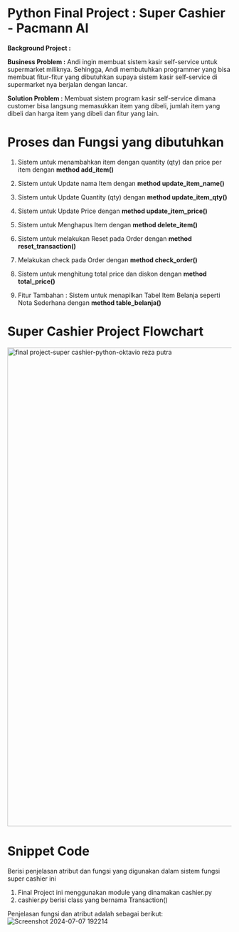 # Python Final Project : Super Cashier - Pacmann AI
**Background Project :**

**Business Problem :** Andi ingin membuat sistem kasir self-service untuk supermarket miliknya. Sehingga, Andi membutuhkan programmer yang bisa membuat fitur-fitur yang dibutuhkan supaya sistem kasir self-service di supermarket nya berjalan dengan lancar. 

**Solution Problem :** Membuat sistem program kasir self-service dimana customer bisa langsung memasukkan item yang dibeli, jumlah item yang dibeli dan harga item yang dibeli dan fitur yang lain. 

# Proses dan Fungsi yang dibutuhkan
1. Sistem untuk menambahkan item dengan quantity (qty) dan price per item dengan **method add_item()**
2. Sistem untuk Update nama Item dengan **method update_item_name()**
3. Sistem untuk Update Quantity (qty) dengan **method update_item_qty()**
4. Sistem untuk Update Price dengan **method update_item_price()**
5. Sistem untuk Menghapus Item dengan **method delete_item()**
6. Sistem untuk melakukan Reset pada Order dengan **method reset_transaction()**
7. Melakukan check pada Order dengan **method check_order()**

8. Sistem untuk menghitung total price dan diskon dengan **method total_price()**
9. Fitur Tambahan : Sistem untuk menapilkan Tabel Item Belanja seperti Nota Sederhana dengan **method table_belanja()**

# Super Cashier Project Flowchart
<img width="1075" alt="final project-super cashier-python-oktavio reza putra" src="https://github.com/oktaviorezap/Super_Cashier_Final_Project_Python_Pacmann/assets/98758499/a74b8ca0-33f4-4052-a785-b33e721133e6">

# Snippet Code
Berisi penjelasan atribut dan fungsi yang digunakan dalam sistem fungsi super cashier ini
1. Final Project ini menggunakan module yang dinamakan cashier.py
2. cashier.py berisi class yang bernama Transaction() 

Penjelasan fungsi dan atribut adalah sebagai berikut:
![Screenshot 2024-07-07 192214](https://github.com/oktaviorezap/Super_Cashier_Final_Project_Python_Pacmann/assets/98758499/98c410a2-fc20-4cf9-958f-fd8bde04a008)

